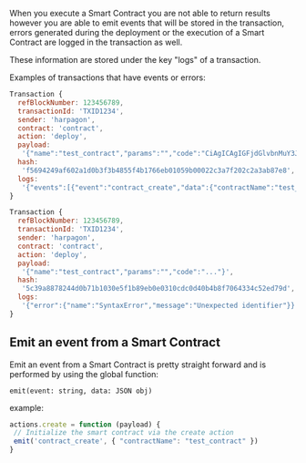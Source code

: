 When you execute a Smart Contract you are not able to return results however you are able to emit events that will be stored in the transaction, errors generated during the deployment or the execution of a Smart Contract are logged in the transaction as well.

These information are stored under the key "logs" of a transaction.

Examples of transactions that have events or errors:

```js
Transaction {
  refBlockNumber: 123456789,
  transactionId: 'TXID1234',
  sender: 'harpagon',
  contract: 'contract',
  action: 'deploy',
  payload:
   '{"name":"test_contract","params":"","code":"CiAgICAgIGFjdGlvbnMuY3JlYXRlID0gZnVuY3Rpb24gKHBheWxvYWQpIHsKICAgICAgICAvLyBJbml0aWFsaXplIHRoZSBzbWFydCBjb250cmFjdCB2aWEgdGhlIGNyZWF0ZSBhY3Rpb24KICAgICAgICBlbWl0KCdjb250cmFjdF9jcmVhdGUnLCB7ICJjb250cmFjdE5hbWUiOiAidGVzdF9jb250cmFjdCIgfSkKICAgICAgfQogICAg"}',
  hash:
   'f5694249af602a1d0b3f3b4855f4b1766eb01059b00022c3a7f202c2a3ab87e8',
  logs:
   '{"events":[{"event":"contract_create","data":{"contractName":"test_contract"}}]}' 
}
```

```js
Transaction {
  refBlockNumber: 123456789,
  transactionId: 'TXID1234',
  sender: 'harpagon',
  contract: 'contract',
  action: 'deploy',
  payload:
   '{"name":"test_contract","params":"","code":"..."}',
  hash:
   '5c39a8878244d0b71b1030e5f1b89eb0e0310cdc0d40b4b8f7064334c52ed79d',
  logs:
   '{"error":{"name":"SyntaxError","message":"Unexpected identifier"}}' 
}
```



## Emit an event from a Smart Contract
Emit an event from a Smart Contract is pretty straight forward and is performed by using the global function:

`emit(event: string, data: JSON obj)`

  example:
 ```js
actions.create = function (payload) {
  // Initialize the smart contract via the create action
  emit('contract_create', { "contractName": "test_contract" })
}
```